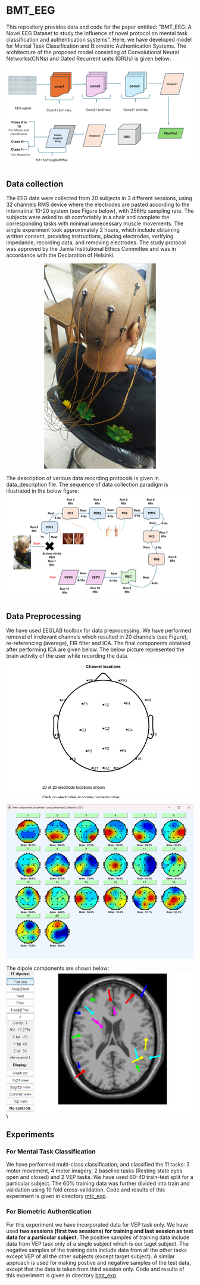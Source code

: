 # BMT_EEG
This repository provides data and code for the paper entitled: "BMT_EEG: A Novel EEG Dataset to study the influence of novel protocol on mental task classification and authentication systems".
Here, we have developed model for Mental Task Classification and Biometric Authentication Systems. The architecture of the proposed model consisting of Convolutional Neural Networks(CNNs) and Gated Recurrent units (GRUs) is given below:
![Alt text](eeg_cnn_gru_architecture.png)

## Data collection
The EEG data were collected from 20 subjects in 3 different sessions, using 32 channels RMS device where the electrodes are pasted according to the internatinal 10-20 system (see Figure below), with 256Hz sampling rate. The subjects were asked to sit comfortably in a chair and complete the corresponding tasks with minimal unnecessary muscle movements. The single experiment took approximately 2 hours, which include obtaining written consent, providing instructions, placing electrodes, verifying impedance, recording data, and removing electrodes. The study protocol was approved by the Jamia Institutional Ethics Committee and was in accordance with the Declaration of Helsinki.

<div align="center">
    <img src="electrode_placement.png" alt="Alt text" width="300">
</div>

The description of various data recording protocols is given in data_description file. The sequence of data collection paradigm is illustrated in the below figure:
![Alt text](final_diagram_data_sequence.png)

## Data Preprocessing
We have used EEGLAB toolbox for data preprocessing. We have performed removal of irrelevant channels which resulted in 20 channels (see Figure), re-referencing (average), FIR filter and ICA. The final components obtained after performing ICA are given below. The below picture represented the brain activity of the user while recording the data.
![Alt text](electrodes_by_name.png)

![Alt text](all_components_brain_activity.png) 

The dipole components are shown below:
![Alt text](component_dipole.png)\

## Experiments
### For Mental Task Classification
We have performed multi-class classification, and classified the 11 tasks: 3 motor movement, 4 motor imagery, 2 baseline tasks (Resting state eyes open and closed) and 2 VEP tasks. We have used 60-40 train-test split for a particular subject. The 60% training data was further divided into train and validation using 10 fold cross-validation.
Code and results of this experiment is given in directory [mtc_exp](./mtc_exp).


### For Biometric Authentication
For this experiment we have incorporated data for VEP task only. 
We have used **two sessions (first two sessions) for training and last session as test data for a particular subject**.
The positive samples of training data include data from VEP task only of a single subject which is our taget subject.
The negative samples of the training data include data from all the other tasks except VEP of all the other subjects (except target subject).
A similar approach is used for making postive and negative samples of the test data, except that the data is taken from third session only.
Code and results of this experiment is given in directory [bmt_exp](./bmt_exp).

